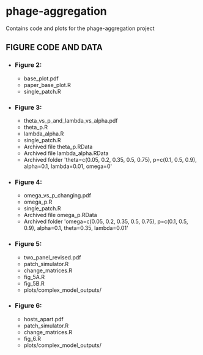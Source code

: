 # phage-aggregation

Contains code and plots for the phage-aggregation project

## FIGURE CODE AND DATA
 
- ### Figure 2:
  - base_plot.pdf
  - paper_base_plot.R
  - single_patch.R
 
- ### Figure 3:
  - theta_vs_p_and_lambda_vs_alpha.pdf
  - theta_p.R
  - lambda_alpha.R
  - single_patch.R
  - Archived file theta_p.RData
  - Archived file lambda_alpha.RData
  - Archived folder 'theta=c(0.05, 0.2, 0.35, 0.5, 0.75), p=c(0.1, 0.5, 0.9), alpha=0.1, lambda=0.01, omega=0'

- ### Figure 4:
  - omega_vs_p_changing.pdf
  - omega_p.R
  - single_patch.R
  - Archived file omega_p.RData
  - Archived folder 'omega=c(0.05, 0.2, 0.35, 0.5, 0.75), p=c(0.1, 0.5, 0.9), alpha=0.1, theta=0.35, lambda=0.01'
 
- ### Figure 5:
  - two_panel_revised.pdf
  - patch_simulator.R
  - change_matrices.R
  - fig_5A.R
  - fig_5B.R
  - plots/complex_model_outputs/

- ### Figure 6:
  - hosts_apart.pdf
  - patch_simulator.R
  - change_matrices.R
  - fig_6.R
  - plots/complex_model_outputs/
